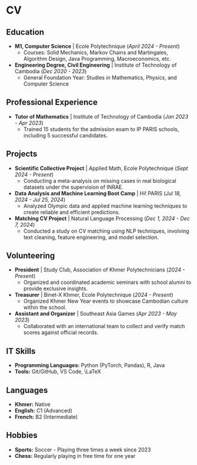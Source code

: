 # CV



## Education
- **M1, Computer Science** | Ecole Polytechnique (_April 2024 - Present_)
  - Courses: Solid Mechanics, Markov Chains and Martingales, Algorithm Design, Java Programming, Macroeconomics, etc.
- **Engineering Degree, Civil Engineering** | Institute of Technology of Cambodia (_Dec 2020 - 2023_)
  - General Foundation Year: Studies in Mathematics, Physics, and Computer Science

## Professional Experience
- **Tutor of Mathematics** | Institute of Technology of Cambodia (_Jan 2023 - Apr 2023_)
  - Trained 15 students for the admission exam to IP PARIS schools, including 5 successful candidates.

## Projects
- **Scientific Collective Project** | Applied Math, Ecole Polytechnique (_Sept 2024 - Present_)
  - Conducting a meta-analysis on missing cases in real biological datasets under the supervision of INRAE.
- **Data Analysis and Machine Learning Boot Camp** | Hi! PARIS (_Jul 18, 2024 - Jul 25, 2024_)
  - Analyzed Olympic data and applied machine learning techniques to create reliable and efficient predictions.
- **Matching CV Project** | Natural Language Processing (_Dec 1, 2024 - Dec 7, 2024_)
  - Conducted a study on CV matching using NLP techniques, involving text cleaning, feature engineering, and model selection.

## Volunteering
- **President** | Study Club, Association of Khmer Polytechnicians (_2024 - Present_)
  - Organized and coordinated academic seminars with school alumni to provide exclusive insights.
- **Treasurer** | Binet-X Khmer, Ecole Polytechnique (_2024 - Present_)
  - Organized Khmer New Year events to showcase Cambodian culture within the school.
- **Assistant and Organizer** | Southeast Asia Games (_Apr 2023 - May 2023_)
  - Collaborated with an international team to collect and verify match scores against official records.

## IT Skills
- **Programming Languages:** Python (PyTorch, Pandas), R, Java  
- **Tools:** Git/GitHub, VS Code, \LaTeX

## Languages
- **Khmer:** Native  
- **English:** C1 (Advanced)  
- **French:** B2 (Intermediate)

## Hobbies
- **Sports:** Soccer - Playing three times a week since 2023  
- **Chess:** Regularly playing in free time for one year











